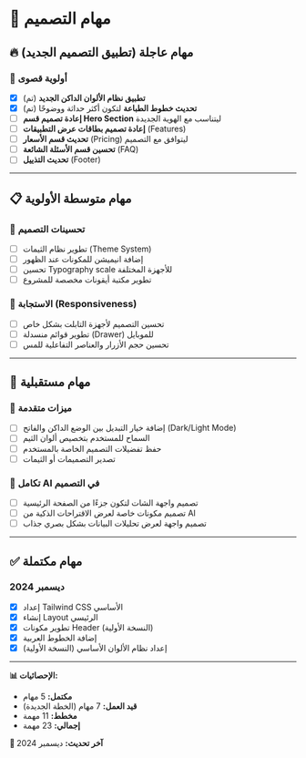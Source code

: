 # 📝 مهام التصميم

## 🔥 **مهام عاجلة (تطبيق التصميم الجديد)**

### **🚨 أولوية قصوى**
- [x] **تطبيق نظام الألوان الداكن الجديد** (تم)
- [x] **تحديث خطوط الطباعة** لتكون أكثر حداثة ووضوحًا (تم)
- [ ] **إعادة تصميم قسم Hero Section** ليتناسب مع الهوية الجديدة
- [ ] **إعادة تصميم بطاقات عرض التطبيقات** (Features)
- [ ] **تحديث قسم الأسعار** (Pricing) ليتوافق مع التصميم
- [ ] **تحسين قسم الأسئلة الشائعة** (FAQ)
- [ ] **تحديث التذييل** (Footer)

---

## 📋 **مهام متوسطة الأولوية**

### **🎨 تحسينات التصميم**
- [ ] تطوير نظام الثيمات (Theme System)
- [ ] إضافة انيميشن للمكونات عند الظهور
- [ ] تحسين Typography scale للأجهزة المختلفة
- [ ] تطوير مكتبة أيقونات مخصصة للمشروع

### **📱 الاستجابة (Responsiveness)**
- [ ] تحسين التصميم لأجهزة التابلت بشكل خاص
- [ ] تطوير قوائم منسدلة (Drawer) للموبايل
- [ ] تحسين حجم الأزرار والعناصر التفاعلية للمس

---

## 🔮 **مهام مستقبلية**

### **🌟 ميزات متقدمة**
- [ ] إضافة خيار التبديل بين الوضع الداكن والفاتح (Dark/Light Mode)
- [ ] السماح للمستخدم بتخصيص ألوان الثيم
- [ ] حفظ تفضيلات التصميم الخاصة بالمستخدم
- [ ] تصدير التصميمات أو الثيمات

### **🤖 تكامل AI في التصميم**
- [ ] تصميم واجهة الشات لتكون جزءًا من الصفحة الرئيسية
- [ ] تصميم مكونات خاصة لعرض الاقتراحات الذكية من AI
- [ ] تصميم واجهة لعرض تحليلات البيانات بشكل بصري جذاب

---

## ✅ **مهام مكتملة**

### **ديسمبر 2024**
- [x] إعداد Tailwind CSS الأساسي
- [x] إنشاء Layout الرئيسي
- [x] تطوير مكونات Header (النسخة الأولية)
- [x] إضافة الخطوط العربية
- [x] إعداد نظام الألوان الأساسي (النسخة الأولية)

---

**📊 الإحصائيات:**
- **مكتمل:** 5 مهام
- **قيد العمل:** 7 مهام (الخطة الجديدة)
- **مخطط:** 11 مهمة
- **إجمالي:** 23 مهمة

**📅 آخر تحديث:** ديسمبر 2024
